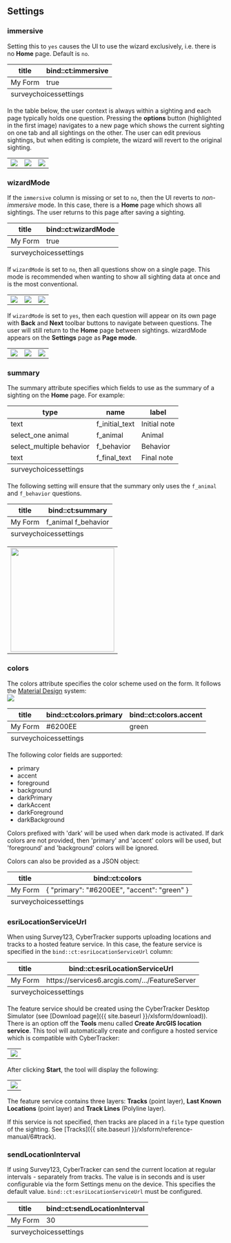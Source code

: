## Settings

### immersive
Setting this to `yes` causes the UI to use the wizard exclusively, i.e. there is no **Home** page. Default is `no`.
<table class="xlsTable">
  <thead>
    <tr>
      <th>title</th>
      <th>bind::ct:immersive</th>
    </tr>
  </thead>
  <tbody>
    <tr>
      <td>My Form</td>
      <td>true</td>
    </tr>
  </tbody>
  <tfoot>
    <tr>
      <td class="sheets" colspan="3"><span>survey</span><span>choices</span><span class="active">settings</span></td>      
    </tr>
  </tfoot>
</table>

In the table below, the user context is always within a sighting and each page typically holds one question. Pressing the **options** button (highlighted in the first image) navigates to a new page which shows the current sighting on one tab and all sightings on the other. The user can edit previous sightings, but when editing is complete, the wizard will revert to the original sighting.
<table>
<tr>
<td><img src="{{ site.baseurl }}/assets/xlsform/refman-immersive-1.png" /></td>
<td><img src="{{ site.baseurl }}/assets/xlsform/refman-immersive-2.png" /></td>
<td><img src="{{ site.baseurl }}/assets/xlsform/refman-immersive-3.png" /></td>
</tr>
</table>

### wizardMode
If the `immersive` column is missing or set to `no`, then the UI reverts to *non-immersive* mode. In this case, there is a **Home** page which shows all sightings. The user returns to this page after saving a sighting. 

<table class="xlsTable">
  <thead>
    <tr>
      <th>title</th>
      <th>bind::ct:wizardMode</th>
    </tr>
  </thead>
  <tbody>
    <tr>
      <td>My Form</td>
      <td>true</td>
    </tr>
  </tbody>
  <tfoot>
    <tr>
      <td class="sheets" colspan="3"><span>survey</span><span>choices</span><span class="active">settings</span></td>      
    </tr>
  </tfoot>
</table>

If `wizardMode` is set to `no`, then all questions show on a single page. This mode is recommended when wanting to show all sighting data at once and is the most conventional. 
<table>
<tr>
<td><img src="{{ site.baseurl }}/assets/xlsform/refman-wizardMode-1.png" /></td>
<td><img src="{{ site.baseurl }}/assets/xlsform/refman-wizardMode-2.png" /></td>
<td><img src="{{ site.baseurl }}/assets/xlsform/refman-wizardMode-3.png" /></td>
</tr>
</table>

If `wizardMode` is set to `yes`, then each question will appear on its own page with **Back** and **Next** toolbar buttons to navigate between questions. The user will still return to the **Home** page between sightings. wizardMode appears on the **Settings** page as **Page mode**.
<table>
<tr>
<td><img src="{{ site.baseurl }}/assets/xlsform/refman-wizardMode-4.png" /></td>
<td><img src="{{ site.baseurl }}/assets/xlsform/refman-wizardMode-5.png" /></td>
<td><img src="{{ site.baseurl }}/assets/xlsform/refman-wizardMode-6.png" /></td>
</tr>
</table>

### summary
The summary attribute specifies which fields to use as the summary of a sighting on the **Home** page. For example:

<table class="xlsTable">
  <thead>
    <tr>
      <th>type</th>
      <th>name</th>
      <th>label</th>
    </tr>
  </thead>
  <tbody>
    <tr>
      <td>text</td>
      <td>f_initial_text</td>
      <td>Initial note</td>
    </tr>
    <tr>
      <td>select_one animal</td>
      <td>f_animal</td>
      <td>Animal</td>
    </tr>
    <tr>
      <td>select_multiple behavior</td>
      <td>f_behavior</td>
      <td>Behavior</td>
    </tr>
    <tr>
      <td>text</td>
      <td>f_final_text</td>
      <td>Final note</td>
    </tr>
  </tbody>
  <tfoot>
    <tr>
      <td class="sheets" colspan="3"><span>survey</span><span>choices</span><span class="active">settings</span></td>      
    </tr>
  </tfoot>
</table>

The following setting will ensure that the summary only uses the `f_animal` and `f_behavior` questions.
<table class="xlsTable">
  <thead>
    <tr>
      <th>title</th>
      <th>bind::ct:summary</th>
    </tr>
  </thead>
  <tbody>
    <tr>
      <td>My Form</td>
      <td>f_animal f_behavior</td>
    </tr>
  </tbody>
  <tfoot>
    <tr>
      <td class="sheets" colspan="3"><span>survey</span><span>choices</span><span class="active">settings</span></td>      
    </tr>
  </tfoot>
</table>

<table>
<tr>
<td><img width="240" src="{{ site.baseurl }}/assets/xlsform/refman-setting-summary-1.png" /></td>
</tr>
</table>

### colors
The colors attribute specifies the color scheme used on the form. It follows the [Material Design](https://m2.material.io/design/color/the-color-system.html) system:
<br/><img src="{{ site.baseurl }}/assets/xlsform/material_design.png" />

<table class="xlsTable">
  <thead>
    <tr>
      <th>title</th>
      <th>bind::ct:colors.primary</th>
      <th>bind::ct:colors.accent</th>
    </tr>
  </thead>
  <tbody>
    <tr>
      <td>My Form</td>
      <td>#6200EE</td>
      <td>green</td>
    </tr>
  </tbody>
  <tfoot>
    <tr>
      <td class="sheets" colspan="3"><span>survey</span><span>choices</span><span class="active">settings</span></td>      
    </tr>
  </tfoot>
</table>

The following color fields are supported:
- primary
- accent
- foreground
- background
- darkPrimary
- darkAccent
- darkForeground
- darkBackground

Colors prefixed with 'dark' will be used when dark mode is activated. If dark colors are not provided, then 'primary' and 'accent' colors will be used, but 'foreground' and 'background' colors will be ignored.

Colors can also be provided as a JSON object:

<table class="xlsTable">
  <thead>
    <tr>
      <th>title</th>
      <th>bind::ct:colors</th>
    </tr>
  </thead>
  <tbody>
    <tr>
      <td>My Form</td>
      <td>{ "primary": "#6200EE", "accent": "green" }</td>
    </tr>
  </tbody>
  <tfoot>
    <tr>
      <td class="sheets" colspan="3"><span>survey</span><span>choices</span><span class="active">settings</span></td>      
    </tr>
  </tfoot>
</table>

### esriLocationServiceUrl

When using Survey123, CyberTracker supports uploading locations and tracks to a hosted feature service. In this case, the feature service is specified in the `bind::ct:esriLocationServiceUrl` column:

<table class="xlsTable">
  <thead>
    <tr>
      <th>title</th>
      <th>bind::ct:esriLocationServiceUrl</th>
    </tr>
  </thead>
  <tbody>
    <tr>
      <td>My Form</td>
      <td>https://services6.arcgis.com/.../FeatureServer</td>
    </tr>
  </tbody>
  <tfoot>
    <tr>
      <td class="sheets" colspan="3"><span>survey</span><span>choices</span><span class="active">settings</span></td>      
    </tr>
  </tfoot>
</table>

The feature service should be created using the CyberTracker Desktop Simulator (see [Download page]({{ site.baseurl }}/xlsform/download)). There is an option off the **Tools** menu called **Create ArcGIS location service**. This tool will automatically create and configure a hosted service which is compatible with CyberTracker:

<table>
<tr>
<td><img src="{{ site.baseurl }}/assets/xlsform/refman-esri-1.png" /></td>
</tr>
</table>

After clicking **Start**, the tool will display the following:
<table>
<tr>
<td><img src="{{ site.baseurl }}/assets/xlsform/refman-esri-2.png" /></td>
</tr>
</table>

The feature service contains three layers: **Tracks** (point layer), **Last Known Locations** (point layer) and **Track Lines** (Polyline layer). 

If this service is not specified, then tracks are placed in a `file` type question of the sighting. See [Tracks]({{ site.baseurl }}/xlsform/reference-manual/6#track).

### sendLocationInterval

If using Survey123, CyberTracker can send the current location at regular intervals - separately from tracks. The value is in seconds and is user configurable via the form Settings menu on the device. This specifies the default value. `bind::ct:esriLocationServiceUrl` must be configured.

<table class="xlsTable">
  <thead>
    <tr>
      <th>title</th>
      <th>bind::ct:sendLocationInterval</th>
    </tr>
  </thead>
  <tbody>
    <tr>
      <td>My Form</td>
      <td>30</td>
    </tr>
  </tbody>
  <tfoot>
    <tr>
      <td class="sheets" colspan="3"><span>survey</span><span>choices</span><span class="active">settings</span></td>      
    </tr>
  </tfoot>
</table>

